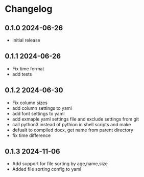 # Changelog

## 0.1.0 2024-06-26
- Initial release

## 0.1.1 2024-06-26
- Fix time format
- add tests

## 0.1.2 2024-06-30
- Fix column sizes
- add column settings to yaml
- add font settings to yaml
- add exmaple yaml settings file and exclude settings from git
- call python3 instead of pythion in shell scripts and make
- defualt to compiled docx, get name from parent directory
- fix time difference

## 0.1.3 2024-11-06
- Add support for file sorting by age,name,size
- Added file sorting config to yaml